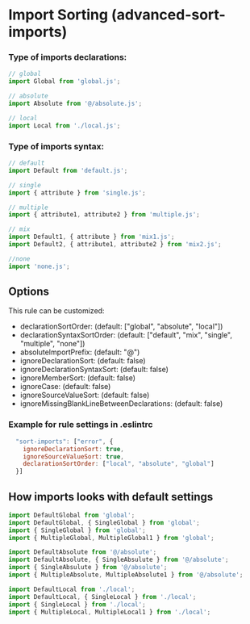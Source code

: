 # Import Sorting (advanced-sort-imports)

### Type of imports declarations:

```js
// global
import Global from 'global.js';

// absolute
import Absolute from '@/absolute.js';

// local
import Local from './local.js';
```

### Type of imports syntax:

```js
// default
import Default from 'default.js';

// single
import { attribute } from 'single.js';

// multiple
import { attribute1, attribute2 } from 'multiple.js';

// mix
import Default1, { attribute } from 'mix1.js';
import Default2, { attribute1, attribute2 } from 'mix2.js';

//none
import 'none.js';
```

## Options

This rule can be customized:

* declarationSortOrder: (default: ["global", "absolute", "local"])
* declarationSyntaxSortOrder: (default: ["default", "mix", "single", "multiple", "none"])
* absoluteImportPrefix: (default: "@")
* ignoreDeclarationSort: (default: false)
* ignoreDeclarationSyntaxSort: (default: false)
* ignoreMemberSort: (default: false)
* ignoreCase: (default: false)
* ignoreSourceValueSort: (default: false)
* ignoreMissingBlankLineBetweenDeclarations: (default: false)

### Example for rule settings in .eslintrc

```js
  "sort-imports": ["error", {
    ignoreDeclarationSort: true,
    ignoreSourceValueSort: true,
    declarationSortOrder: ["local", "absolute", "global"]
  }]
```

## How imports looks with default settings

```js
import DefaultGlobal from 'global';
import DefaultGlobal, { SingleGlobal } from 'global';
import { SingleGlobal } from 'global';
import { MultipleGlobal, MultipleGlobal1 } from 'global';

import DefaultAbsolute from '@/absolute';
import DefaultAbsolute, { SingleAbsulute } from '@/absolute';
import { SingleAbsulute } from '@/absolute';
import { MultipleAbsolute, MultipleAbsolute1 } from '@/absolute';

import DefaultLocal from './local';
import DefaultLocal, { SingleLocal } from './local';
import { SingleLocal } from './local';
import { MultipleLocal, MultipleLocal1 } from './local';
```
